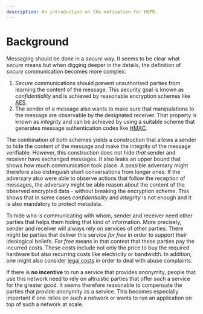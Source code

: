 ```yaml
---
description: An introduction on the motivation for HOPR.
---
```


# Background

Messaging should be done in a _secure_ way. It seems to be clear what _secure_ means but when digging deeper in the details, the definition of _secure_ communication becomes more complex:

1. _Secure_ communications should prevent unauthorised parties from learning the content of the message. This security goal is known as _confidentiality_ and is achieved by reasonable encryption schemes like [AES](https://en.wikipedia.org/wiki/Advanced_Encryption_Standard).
2. The sender of a message also wants to make sure that manipulations to the message are observable by the designated receiver. That property is known as _integrity_ and can be achieved by using a suitable scheme that generates message authentication codes like [HMAC](https://en.wikipedia.org/wiki/HMAC).

The combination of both schemes yields a construction that allows a sender to hide the content of the message and make the integrity of the message verifiable. However, this construction does not hide _that_ sender and receiver have exchanged messages. It also leaks an upper bound that shows how much communication took place. A possible adversary might therefore also distinguish short conversations from longer ones. If the adversary also were able to observe actions that follow the reception of messages, the adversary might be able reason about the content of the observed encrypted data - without breaking the encryption scheme. This shows that in some cases _confidentiality_ and _integrity_ is not enough and it is also mandatory to protect metadata.

To hide who is communicating with whom, sender and receiver need other parties that helps them hiding that kind of information. More precisely, sender and receiver will always rely on services of other parties. There might be parties that deliver this service _for free_ in order to support their ideological beliefs. _For free_ means in that context that these parties pay the incurred costs. These costs include not only the price to buy the required hardware but also recurring costs like electricity or bandwidth. In addition, one might also consider [legal costs](https://trac.torproject.org/projects/tor/wiki/TorRelayGuide#Legalconsiderationsforexitrelayoperators) in order to deal with abuse complaints.

If there is **no incentive** to run a service that provides anonymity, people that use this network need to rely on altruistic parties that offer such a service for the greater good. It seems therefore reasonable to compensate the parties that provide anonymity as a service. This becomes especially important if one relies on such a network or wants to run an application on top of such a network at scale.

